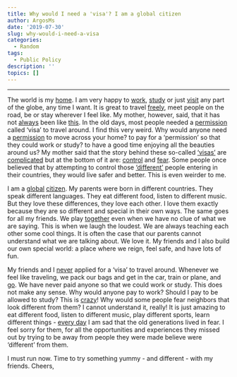 ```yaml
---
title: Why would I need a 'visa'? I am a global citizen
author: ArgosMs
date: '2019-07-30'
slug: why-would-i-need-a-visa
categories:
  - Random
tags:
  - Public Policy
description: ''
topics: []
---
```


***

The world is my [home](https://www.counterfire.org/articles/opinion/19151-the-politics-of-immigration). I am very happy to [work](https://www.economist.com/the-world-if/2017/07/13/a-world-of-free-movement-would-be-78-trillion-richer), [study](https://www.breitbart.com/europe/2017/12/20/un-director-general-calls-migration-right-world-move/) or just [visit](https://www.iwm.at/transit-online/in-defence-of-free-movement/) any part of the globe, any time I want. It is great to travel [freely](https://books.google.com/books?hl=en&lr=&id=3zuhBgAAQBAJ&oi=fnd&pg=PA169&dq=%22global+free+movement%22+&ots=Ir7dhisxD2&sig=Lgjjw31962D6wELhLVOIC5qfnOs#v=onepage&q=%22free%20movement%22&f=false), meet people on the road, be or stay wherever I feel like. My mother, however, said, that it has not [always](https://newint.org/blog/2017/11/29/why-open-borders) been like [this](https://novaramedia.com/2018/04/23/5-reasons-global-free-movement-isnt-such-a-bad-idea/). In the old days, most people needed a [permission](https://medium.com/futuristone/your-passport-please-oh-sorry-54714639556e) called ‘visa’ to travel around. I find this very weird. Why would anyone need a [permission](https://medium.com/@rafiimran/a-world-without-visas-what-could-change-ffe675c4008f) to move across your home? to pay for a ‘permission’ so that they could work or study? to have a good time enjoying all the beauties around us? My mother said that the story behind these so-called [‘visas’](https://www.globaljustice.org.uk/resources/case-global-free-movement) are [complicated](https://iai.tv/video/beyond-borders) but at the bottom of it are: [control](https://theintercept.com/2019/07/25/ice-surveillance-ruse-arrests-raids/) and [fear](http://www.opennetwork.net/case-freedom-movement/). Some people once believed that by attempting to control those [‘different’](https://www.duo.uio.no/handle/10852/58685) people entering in their countries, they would live safer and better. This is even weirder to me.

I am a [global](https://books.google.com/books?id=-dOVSBNAsQUC&pg=PA640&lpg=PA640&dq=%22a+world+without+visas%22&source=bl&ots=C3DQVwI5LG&sig=ACfU3U2T-FNJ0N0ETvO470rXTSSo_uWNAg&hl=en&sa=X&ved=2ahUKEwj-0YaQytrjAhVJ-6wKHSMAA1gQ6AEwAnoECAgQAQ#v=onepage&q=%22a%20world%20without%20visas%22&f=false) [citizen](https://www.huffpost.com/entry/england-has-fired-the-first-shot_b_10654088). My parents were born in different countries. They speak different languages. They eat different food, listen to different music. But they love these differences, they love each other. I love them exactly because they are so different and special in their own ways. The same goes for all my friends. We play [together](https://www.youtube.com/watch?v=ODLg_00f9BE) even when we have no clue of what we are saying. This is when we laugh the loudest. We are always teaching each other some cool things. It is often the case that our parents cannot understand what we are talking about. We love it. My friends and I also build our own special world: a place where we reign, feel safe, and have lots of fun. 

My friends and I [never](https://link.springer.com/article/10.1007/s11558-008-9033-6) applied for a ‘visa’ to travel around. Whenever we feel like traveling, we pack our bags and get in the car, train or plane, and [go](https://www.researchgate.net/profile/Veit_Bader/publication/228046404_The_Ethics_of_Immigration/links/5c4ec1c592851c22a395e1eb/The-Ethics-of-Immigration.pdf). We have never paid anyone so that we could work or study. This does not make any sense. Why would anyone pay to work? Should I pay to be allowed to study? This is [crazy](https://www.taylorfrancis.com/books/e/9781315132501)! Why would some people fear neighbors that look different from them? I cannot understand it, really! It is just amazing to eat different food, listen to different music, play different sports, learn different things - [every day](https://www.youtube.com/watch?v=KuKzq9EDt-0) I am sad that the old generations lived in fear. I feel sorry for them, for all the opportunities and experiences they missed out by trying to be away from people they were made believe were ‘different’ from them. 

I must run now. Time to try something yummy - and different - with my friends. Cheers,
